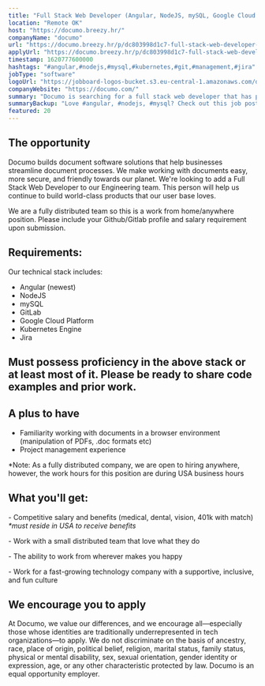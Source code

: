 ```yaml
---
title: "Full Stack Web Developer (Angular, NodeJS, mySQL, Google Cloud Platform)"
location: "Remote OK"
host: "https://documo.breezy.hr/"
companyName: "documo"
url: "https://documo.breezy.hr/p/dc803998d1c7-full-stack-web-developer-angular-nodejs-mysql-google-cloud-platform"
applyUrl: "https://documo.breezy.hr/p/dc803998d1c7-full-stack-web-developer-angular-nodejs-mysql-google-cloud-platform/apply"
timestamp: 1620777600000
hashtags: "#angular,#nodejs,#mysql,#kubernetes,#git,#management,#jira"
jobType: "software"
logoUrl: "https://jobboard-logos-bucket.s3.eu-central-1.amazonaws.com/documo"
companyWebsite: "https://documo.com/"
summary: "Documo is searching for a full stack web developer that has project management experience."
summaryBackup: "Love #angular, #nodejs, #mysql? Check out this job post!"
featured: 20
---
```


## The opportunity

Documo builds document software solutions that help businesses streamline document processes. We make working with documents easy, more secure, and friendly towards our planet. We're looking to add a Full Stack Web Developer to our Engineering team. This person will help us continue to build world-class products that our user base loves.

We are a fully distributed team so this is a work from home/anywhere position. Please include your Github/Gitlab profile and salary requirement upon submission.

## Requirements:

Our technical stack includes:

*   Angular (newest)
*   NodeJS
*   mySQL
*   GitLab
*   Google Cloud Platform
*   Kubernetes Engine
*   Jira

## Must possess proficiency in the above stack or at least most of it. Please be ready to share code examples and prior work.

## A plus to have

*   Familiarity working with documents in a browser environment (manipulation of PDFs, .doc formats etc)
*   Project management experience

\*Note: As a fully distributed company, we are open to hiring anywhere, however, the work hours for this position are during USA business hours

## What you'll get:

\- Competitive salary and benefits (medical, dental, vision, 401k with match) _\*must reside in USA to receive benefits_

\- Work with a small distributed team that love what they do

\- The ability to work from wherever makes you happy

\- Work for a fast-growing technology company with a supportive, inclusive, and fun culture

## We encourage you to apply

At Documo, we value our differences, and we encourage all—especially those whose identities are traditionally underrepresented in tech organizations—to apply. We do not discriminate on the basis of ancestry, race, place of origin, political belief, religion, marital status, family status, physical or mental disability, sex, sexual orientation, gender identity or expression, age, or any other characteristic protected by law. Documo is an equal opportunity employer.
